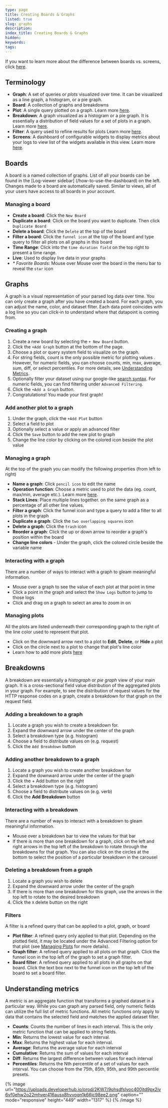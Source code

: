 ```yaml
---
type: page
title: Creating Boards & Graphs
listed: true
slug: graphs
description: 
index_title: Creating Boards & Graphs
hidden: 
keywords: 
tags: 
---
```



If you want to learn more about the difference between boards vs. screens, click [here](/docs/boards-vs-screens).

## Terminology

- **Graph**: A set of queries or _plots_ visualized over time. It can be visualized as a line graph, a histogram, or a pie graph.
- **Board**: A collection of graphs and breakdowns
- **Plot**: A single query plotted on a graph. Learn more [here](/docs/graphs#managing-plots).
- **Breakdown**: A graph visualized as a histogram or a pie graph. It is essentially a distribution of field values for a set of plots in a graph. Learn more [here](/docs/graphs#breakdowns).
- **Filter**: A query used to refine results for plots Learn more [here](/docs/graphs#filters).
- **Screens**: A dashboard of configurable widgets to display metrics about your logs to view list of the widgets available in this view. Learn more [here](/docs/screens).

## Boards

A board is a named collection of graphs. List of all your boards can be found in the [Log-viewer sidebar] (/how-to-use-the-dashboard) on the left. Changes made to a board are automatically saved. Similar to views, all of your users have access to all boards in your account.

### Managing a board

- **Create a board**: Click the `New Board`
- **Duplicate a board**: Click on the board you want to duplicate. Then click `Duplicate Board`
- **Delete a board**:  Click the `Delete` at the top of the board
- **Filter a board**: Click the `funnel icon` at the top of the board and type query to filter all plots on all graphs in this board
- **Time Range**: Click into the `time duration field` on the top right to present a time range.
- **Live**: Used to display live data in your graphs
- _* Favorite Boards_: Mouse over Mouse over the board in the menu bar to reveal the `star` icon

## Graphs

A graph is a visual representation of your parsed log data over time. You can only create a graph after you have created a board.  For each graph, you can adjust the name, color, and dataset filter. Each data point coincides with a log line so you can click-in to understand where that datapoint is coming from.

### Creating a graph

1. Create a new board by selecting the `+ New Board` button.
2. Click the `+Add Graph` button at the bottom of the page.
3. Choose a plot or query system field to visualize on the graph.
4. For string fields, count is the only possible metric for plotting values . However, for numeric fields, you can choose counts, min, max, average, sum, diff, or select percentiles. For more details, see [Understanding Metrics](/docs/graphs#understanding-metrics).
5. Optionally filter your dataset using our google-like [search syntax](/docs/search). For numeric fields, you can find filtering under `Advanced Filtering`.
6. Click the `+Add a Graph` button.
7. Congratulations! You made your first graph!

### Add another plot to a graph

1. Under the graph, click the `+Add Plot` button
2. Select a field to plot
3. Optionally select a value or apply an advanced filter
4. Click the `Save` button to add the new plot to graph
5. Change the line color by clicking on the colored icon beside the plot value

### Managing a graph

At the top of the graph you can modify the following properties (from left to right)

- **Name a graph**: Click `pencil icon` to edit the name
- **Operation function**: Choose a metric used to plot the data (eg. count, max/min, average etc.). Learn more [here](/docs/graphs#understanding-metrics).
- **Stack Lines**: Place multiple lines together. on the same graph as a percentage of all other line values.
- **Filter a graph**: Click the funnel icon and type a query to add a filter to all plots in the graph
- **Duplicate a graph**: Click the `two overlapping squares` icon
- **Delete a graph**: Click the `trash` icon
- **Reorder a graph**: Click the up or down arrow to reorder a graph's position within the board
- **Change line colors** - Under the graph, click the colored circle beside the variable name

### Interacting with a graph

There are a number of ways to interact with a graph to gleam meaningful information.

- Mouse over a graph to see the value of each plot at that point in time
- Click a point in the graph and select the `Show Logs` button to jump to those logs
- Click and drag on a graph to select an area to zoom in on

### Managing plots

All the plots are listed underneath their corresponding graph to the right of the line color used to represent that plot.

- Click on the downward arrow next to a plot to **Edit**, **Delete**, or **Hide** a plot
- Click on the circle next to a plot to change that plot's line color
- Learn how to add more plots [here](/docs/graphs#add-another-plot-to-a-graph)

## Breakdowns

A breakdown are essentially a _histograph_ or _pie graph_ view of your main graph. It is a cross-sectional field value distribution of the aggregated plots in your graph. For example, to see the distribution of request values for the HTTP response codes on a graph, create a breakdown for that graph on the request field.

### Adding a breakdown to a graph

1. Locate a graph you wish to create a breakdown for.
2. Expand the downward arrow under the center of the graph
3. Select a breakdown type (e.g. histogram)
4. Choose a field to distribute values on (e.g. request)
5. Click the `Add Breakdown` button

### Adding another breakdown to a graph

1. Locate a graph you wish to create another breakdown for
2. Expand the downward arrow under the center of the graph
3. Click the + Add button on the right
4. Select a breakdown type (e.g. histogram)
5. Choose a field to distribute values on (e.g. verb)
6. Click the **Add Breakdown** button

### Interacting with a breakdown

There are a number of ways to interact with a breakdown to gleam meaningful information.

- Mouse over a breakdown bar to view the values for that bar
- If there is more than one breakdown for a graph, click on the left and right arrows in the top left of the breakdown to rotate through the breakdowns for that graph. You can also click on the circles at the bottom to select the position of a particular breakdown in the carousel

### Deleting a breakdown from a graph

1. Locate a graph you wish to delete
2. Expand the downward arrow under the center of the graph
3. If there is more than one breakdown for this graph, use the arrows in the top left to rotate to the desired breakdown
4. Click the `X` delete button on the right

### Filters

A filter is a refined query that can be applied to a plot, graph, or board

- **Plot filter**: A refined query only applied to that plot. Depending on the plotted field, it may be located under the Advanced Filtering option for that plot (see [Managing Plots](#managing-plots) for more details).
- **Graph filter**: A refined query applied to all plots on that graph. Click the funnel icon in the top left of the graph to set a graph filter.
- **Board filter**: A refined query applied to all plots in all graphs on that board. Click the text box next to the funnel icon on the top left of the board to set a board filter.

## Understanding metrics

A metric is an aggregate function that transforms a graphed dataset in a particular way. While you can graph any parsed field, only numeric fields can utilize the full list of metric functions. All metric functions only apply to data that contains the selected field and matches the applied dataset filter.

- **Counts**: Counts the number of lines in each interval. This is the only metric function that can be applied to string fields.
- **Min**: Returns the lowest value for each interval.
- **Max**: Returns the highest value for each interval.
- **Average**: Returns the average value for each interval
- **Cumulative**: Returns the sum of values for each interval
- **Diff**: Returns the largest difference between values for each interval
- **Percentiles**: Returns the Nth percentile of a set of values for each interval. You can choose from the 75th, 85th, 95th, and 99th percentile presets.


{% image url="https://uploads.developerhub.io/prod/2KW7/9ohsdfslvoc400jtd9px2iv6vf0ehw2o22mhver416ausx8hvvoqn1k66jc98ee2.png" caption="" mode="responsive" height="449" width="1317" %}
{% /image %}



